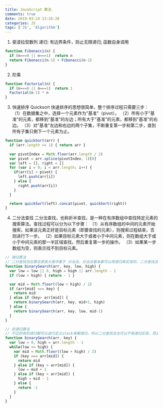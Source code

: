 ```yaml
---
title: JavaScript 算法
comments: true
date: 2019-03-24 13:26:28
categories: JS
tags: ['JS', 'Algorithm']
---
```

1. 斐波拉契数列
递归: 有边界条件，防止无限递归; 函数自身调用
```JavaScript
function Fibonacci(n) {
  if (n===0 || n===1)  return n
  return Fibonacci(n-1) + Fibonacci(n-2)
}
```

2. 阶乘
```JavaScript
function Factorial(n) {
  if (n===0 || n===1)  return 1
  Factorial(n-1) * n
}
```

3. 快速排序 Quicksort
快速排序的思想很简单，整个排序过程只需要三步：
（1）在数据集之中，选择一个元素作为"基准"（pivot）。
（2）所有小于"基准"的元素，都移到"基准"的左边；所有大于"基准"的元素，都移到"基准"的右边。
（3）对"基准"左边和右边的两个子集，不断重复第一步和第二步，直到所有子集只剩下一个元素为止。
```JavaScript
function quickSort(arr) {
  if (arr.length <= 1) { return arr }
  
  var pivotIndex = Math.floor(arr.length / 2)
  var pivot = arr.splice(pivotIndex, 1)[0]
  var left = [], right = []
  for (var i = 0; i < arr.length; i++) {
    if(arr[i] < pivot) {
      left.push(arr[i])
    } else {
      right.push(arr[i])
    }
  }

  return quickSort(left).concat(pivot, quickSort(right))
}
```

4. 二分法查找
二分法查找，也称折半查找，是一种在有序数组中查找特定元素的搜索算法。查找过程可以分为以下步骤：
（1）从有序数组的中间的元素开始搜索，如果该元素正好是目标元素（即要查找的元素），则搜索过程结束，否则进行下一步。
（2）如果目标元素大于或者小于中间元素，则在数组大于或小于中间元素的那一半区域查找，然后重复第一步的操作。
（3）如果某一步数组为空，则表示找不到目标元素。
```JavaScript
// 递归算法
// 二分查找法在算法家族大类中属于 分治法，分治法基本都可以用递归来实现的，二分查找法的递归JS实现如下：
function binarySearch(arr, key, low, high) {
  var low = low || 0, high = high || arr.length - 1
  if (low > high) { return - 1 }

  var mid = Math.floor((low + high) / 2)
  if (arr[mid] === key) {
    return mid
  } else if (key> arr[mid]) {
    return binarySearch(arr, key, mid+1, high)
  } else {
    return binarySearch(arr, key, low, mid-1)
  }
}

// 非递归算法
// 不过所有的递归都可以自行定义stack来解递归，所以二分查找法也可以不用递归实现，而且它的非递归实现甚至可以不用栈，因为二分的递归其实是尾递归，它不关心递归前的所有信息。
function binarySearch(arr, key) {
  var low = 0, high = arr.length - 1
  while(low <= high) {
    var mid = Math.floor((low + high) / 2)
    if (key === arr[mid]) {
      return mid
    } else if (key > arr[mid]) {
      low = mid + 1
    } else if (key < arr[mid]) {
      high = mid - 1
    } else {
      return -1
    }
  }
}
```

